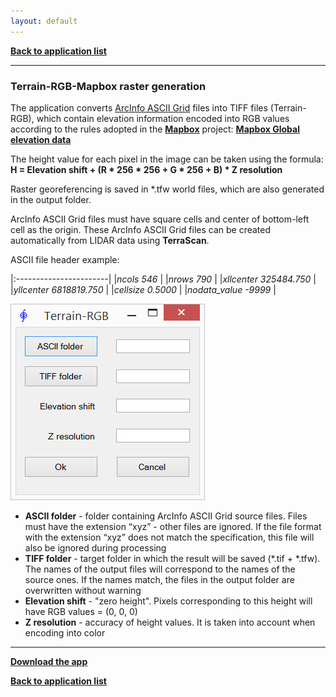 ```yaml
---
layout: default
---
```


[**Back to application list**](../)

---

### Terrain-RGB-Mapbox raster generation

The application converts [ArcInfo ASCII Grid](https://en.wikipedia.org/wiki/Esri_grid) files into TIFF files (Terrain-RGB), which contain elevation information encoded into RGB values according to the rules adopted in the [**Mapbox**](https://www.mapbox.com/) project: [**Mapbox Global elevation data**](https://blog.mapbox.com/global-elevation-data-6689f1d0ba65)

The height value for each pixel in the image can be taken using the formula: **H = Elevation shift + (R * 256 * 256 + G * 256 + B) * Z resolution**

Raster georeferencing is saved in *.tfw world files, which are also generated in the output folder.

ArcInfo ASCII Grid files must have square cells and center of bottom-left cell as the origin. These ArcInfo ASCII Grid files can be created automatically from LIDAR data using **TerraScan**.

ASCII file header example:

|:-----------------------|
|_ncols 546_             |
|_nrows 790_             |
|_xllcenter 325484.750_  |
|_yllcenter 6818819.750_ |
|_cellsize 0.5000_       |
|_nodata_value -9999_    |

![](./images/Terrain-RGB.jpg)

*	**ASCII folder** - folder containing ArcInfo ASCII Grid source files. Files must have the extension “xyz” - other files are ignored. If the file format with the extension “xyz” does not match the specification, this file will also be ignored during processing
*	**TIFF folder** - target folder in which the result will be saved (*.tif + *.tfw). The names of the output files will correspond to the names of the source ones. If the names match, the files in the output folder are overwritten without warning
*	**Elevation shift** - "zero height". Pixels corresponding to this height will have RGB values = (0, 0, 0)
*	**Z resolution** - accuracy of height values. It is taken into account	when encoding into color
	
---

[**Download the app**](https://github.com/DenisAntoshkin/Applications/releases/download/TerrainRgb/TerrainRgb.zip)

[**Back to application list**](../)